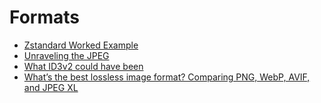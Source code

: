 # Formats

* [Zstandard Worked Example][1]
* [Unraveling the JPEG][2]
* [What ID3v2 could have been][3]
* [What’s the best lossless image format? Comparing PNG, WebP, AVIF, and JPEG XL][4]

[1]: https://nigeltao.github.io/blog/2022/zstandard-part-1-concepts.html
[2]: https://parametric.press/issue-01/unraveling-the-jpeg/
[3]: https://underjord.io/id3-specification-and-speculation.html
[4]: https://siipo.la/blog/whats-the-best-lossless-image-format-comparing-png-webp-avif-and-jpeg-xl

